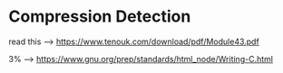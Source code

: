 # Compression Detection

read this --> 
https://www.tenouk.com/download/pdf/Module43.pdf 

3% --> https://www.gnu.org/prep/standards/html_node/Writing-C.html
